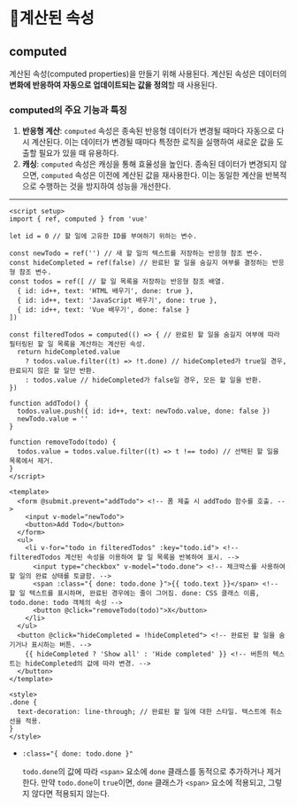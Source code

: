 # 🔎계산된 속성

## computed

계산된 속성(computed properties)을 만들기 위해 사용된다. 계산된 속성은 데이터의 **변화에 반응하여 자동으로 업데이트되는 값을 정의**할 때 사용된다.



### computed의 주요 기능과 특징

1. **반응형 계산**: `computed` 속성은 종속된 반응형 데이터가 변경될 때마다 자동으로 다시 계산된다. 이는 데이터가 변경될 때마다 특정한 로직을 실행하여 새로운 값을 도출할 필요가 있을 때 유용하다.
2. **캐싱**: `computed` 속성은 캐싱을 통해 효율성을 높인다. 종속된 데이터가 변경되지 않으면, `computed` 속성은 이전에 계산된 값을 재사용한다. 이는 동일한 계산을 반복적으로 수행하는 것을 방지하여 성능을 개선한다.



---

```vue
<script setup>
import { ref, computed } from 'vue'

let id = 0 // 할 일에 고유한 ID를 부여하기 위하는 변수.

const newTodo = ref('') // 새 할 일의 텍스트를 저장하는 반응형 참조 변수.
const hideCompleted = ref(false) // 완료된 할 일을 숨길지 여부를 결정하는 반응형 참조 변수.
const todos = ref([ // 할 일 목록을 저장하는 반응형 참조 배열.
  { id: id++, text: 'HTML 배우기', done: true },
  { id: id++, text: 'JavaScript 배우기', done: true },
  { id: id++, text: 'Vue 배우기', done: false }
])

const filteredTodos = computed(() => { // 완료된 할 일을 숨길지 여부에 따라 필터링된 할 일 목록을 계산하는 계산된 속성.
  return hideCompleted.value
    ? todos.value.filter((t) => !t.done) // hideCompleted가 true일 경우, 완료되지 않은 할 일만 반환.
    : todos.value // hideCompleted가 false일 경우, 모든 할 일을 반환.
})

function addTodo() {
  todos.value.push({ id: id++, text: newTodo.value, done: false })
  newTodo.value = ''
}

function removeTodo(todo) { 
  todos.value = todos.value.filter((t) => t !== todo) // 선택된 할 일을 목록에서 제거.
}
</script>

<template>
  <form @submit.prevent="addTodo"> <!-- 폼 제출 시 addTodo 함수를 호출. -->
    <input v-model="newTodo">
    <button>Add Todo</button>
  </form>
  <ul>
    <li v-for="todo in filteredTodos" :key="todo.id"> <!-- filteredTodos 계산된 속성을 이용하여 할 일 목록을 반복하여 표시. -->
      <input type="checkbox" v-model="todo.done"> <!-- 체크박스를 사용하여 할 일의 완료 상태를 토글함. -->
      <span :class="{ done: todo.done }">{{ todo.text }}</span> <!-- 할 일 텍스트를 표시하며, 완료된 경우에는 줄이 그어짐. done: CSS 클래스 이름, todo.done: todo 객체의 속성 -->
      <button @click="removeTodo(todo)">X</button>
    </li>
  </ul>
  <button @click="hideCompleted = !hideCompleted"> <!-- 완료된 할 일을 숨기거나 표시하는 버튼. -->
    {{ hideCompleted ? 'Show all' : 'Hide completed' }} <!-- 버튼의 텍스트는 hideCompleted의 값에 따라 변경. -->
  </button>
</template>

<style>
.done {
  text-decoration: line-through; // 완료된 할 일에 대한 스타일. 텍스트에 취소선을 적용.
}
</style>

```

- `:class="{ done: todo.done }"`

   `todo.done`의 값에 따라 `<span>` 요소에 `done` 클래스를 동적으로 추가하거나 제거한다. 만약 `todo.done`이 `true`이면, `done` 클래스가 `<span>` 요소에 적용되고, 그렇지 않다면 적용되지 않는다.